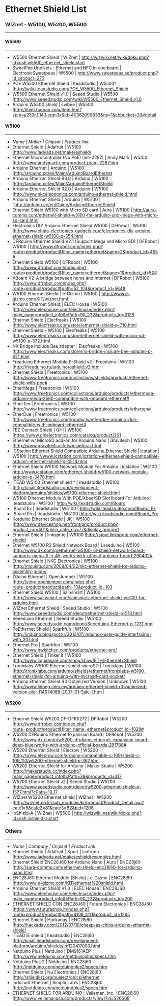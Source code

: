 # Ethernet Shield List

### WIZnet - **W5100, W5200, W5500**
------

#### W5500
----
- W5500 Ethernet Shield | WIZnet | http://wizwiki.net/wiki/doku.php?id=osh:w5500_ethernet_shield:start
- SweetPea UnoNet+ : Ethernet and NFC in one board | ElectronicSweetpeas | W5500 | http://www.sweetpeas.se/product.php?id_product=273
- POE W5500 Ethernet Shield | Iteadstudio | W5500? |http://wiki.iteadstudio.com/POE_W5500_Ethernet_Shield
- W5500 Ethernet Shield v1.0 | Seeed Studio | W5500 |http://www.seeedstudio.com/wiki/W5500_Ethernet_Shield_v1.0
- Arduino W5500 shield | swbee | W5500 |http://item.taobao.com/item.htm?spm=a230r.1.14.1.erqn3x&id=40362096833&ns=1&abbucket=20#detail

#### W5100
----

- *Name | Maker | Chipset | Product link*
- Ethernet Shield | Adafruit | W5100 |http://www.ladyada.net/make/eshield/ 
- Ethernet Microcontroller (No PoE) (am-2287) | Andy Mark | W5100 |http://www.andymark.com/product-p/am-2287.htm
- Arduino Ethernet | Arduino | W5100 |http://arduino.cc/en/Main/ArduinoBoardEthernet
- Arduino Ethernet Shield R3.0 | Arduino | W5100 |http://arduino.cc/en/Main/ArduinoEthernetShield
- Arduino Ethernet Shield R2.0 | Arduino | W5100 |http://www.nkcelectronics.com/arduino-ethernet-shield.html
- Arduino Ethernet Shield | Arduino | W5100 | “http://arduino.cc/en/Guide/ArduinoEthernetShield
- Ethernet Shield W5100 with Micro SD card | Aura | W5100 | http://aura-comms.com/ethernet-shield-w5100-for-arduino-uno-mega-with-micro-sd-card.html
- Electronics DIY Arduino Ethernet Shield W5100  | DFRobot | W5100 |http://www.china-electronics-gadgets.com/electronics-diy-arduino-ethernet-shield-w5100-p-354.html
- DFRduino Ethernet Shield V2.1 (Support Mega and Micro SD) | DFRobot | W5100 | http://www.dfrobot.com/index.php?route=product/product&filter_name=ethernet&page=2&product_id=455#
- Ethernet Shield W5100 | DFRobot | W5100 |http://www.dfrobot.com/index.php?route=product/product&filter_name=ethernet&page=1&product_id=52#
- XBoard V2-A bridge between home and internet | DFRobot | W5100 |http://www.dfrobot.com/index.php?route=product/product&path=52_104&product_id=564#
- W5100 Ethernet Shield | e-Gizmo | W5100 | http://www.e-gizmo.com/KIT/wiznet.html
- Arduino Ethernet Shield | ELEC House | W5100 |http://www.elechouse.com/elechouse/index.php?main_page=product_info&cPath=90_232&products_id=2128
- Ethernet Shield | Elecfreaks | W5100 |http://www.elecfreaks.com/store/ethernet-shield-p-710.html
- Ethernet Shield - W5100 | Elecfreaks | W5100 |http://www.elecfreaks.com/store/ethernet-shield-with-micro-sd-w5100-p-372.html
- NX Bridge include Bee adapter | Elecfreaks | W5100 |http://www.elecfreaks.com/store/nx-bridge-include-bee-adapter-p-621.html
- Freeduino Ethernet Module E-Shield v2 | Freeduino | W5100 |http://freeduino.ru/arduino/eshield_v2.html
- Ethernet Shield | Freetronics | W5100 |http://www.freetronics.com/collections/shields/products/ethernet-shield-with-poe#
- EtherMega | Freetronics | W5100 |http://www.freetronics.com/collections/arduino/products/ethermega-arduino-mega-2560-compatible-with-onboard-ethernet#
- EtherTen | Freetronics | W5100 |http://www.freetronics.com/collections/arduino/products/etherten#
- EtherDue | Freetronics | W5100 |http://www.freetronics.com/products/etherdue-arduino-due-compatible-with-onboard-ethernet#
- FEZ Connect Shield | GHI  | W5100 |https://www.ghielectronics.com/catalog/product/261
- Ethernet w/ MicroSD add-on for Arduino Nano | Gravitech | W5100 |http://www.gravitech.us/etwmiadforar.html
- ICStation Ethernet Shield Compatible Arduino Ethernet Shield | icstation| W5100 | http://www.icstation.com/icstation-ethernet-shield-compatible-arduino-ethernet-shield-p-4514.html
- Ethernet Shield W5100 Network Module For Arduino | icstation | W5100 | http://www.icstation.com/ethernet-shield-w5100-network-module-arduino-p-3478.html
- ITEAD W5100 Ethernet shield * | Iteadstudio | W5100 |http://imall.iteadstudio.com/development-platform/arduino/shields/w5100-ethernet-shield.html
- W5100 Ethernet Module With POE/Xbee/SD Slot Iboard For Arduino | Iteadstudio | W5100 | http://wiki.iteadstudio.com/IBoard
- IBoard Ex | Iteadstudio | W5100 | http://wiki.iteadstudio.com/IBoard_Ex
- IBoard Pro | Iteadstudio | W5100 |http://wiki.iteadstudio.com/IBoard_Pro
- Korduino Ethernet Shield  | JK | W5100 |http://www.deviceshop.net/front/php/product.php?product_no=401&main_cate_no=77&display_group=1
- Ethernet Shield | linksprite | W5100 |http://store.linksprite.com/ethernet-shield/
- Ethernet W5100 R3 Shield Network Board | Lseeduino | W5100 |http://www.dx.com/p/ethernet-w5100-r3-shield-network-board-supports-mega-tf-rj-45-works-with-official-arduino-board-290402#
- Ethernet Shield | NKC Electronics | W5100 |http://mcukits.com/2009/04/22/nkc-ethernet-shield-for-arduino-assembly-guide/
- Zduino Ethernet | OpenJumper | W5100 |http://store.openjumper.com/index.php?route=product/product&path=10&product_id=103
- Ethernet Shield W5100 | Sainsmart | W5100 |http://www.sainsmart.com/sainsmart-ethernet-shield-w5100-for-arduino.html
- WIZnet Ethernet Shield | Seeed Studio | W5100 |http://www.seeedstudio.com/depot/ethernet-shield-p-518.html
- Seeeduino Ethernet | Seeed Studio | W5100 |http://www.seeedstudio.com/depot/Seeeduino-Ethernet-p-1231.html
- PoEthernet Shield | Sparkfun | W5100 |http://induino.blogspot.kr/2012/07/induinox-user-guide-interfacing-with_30.html
- Ethernet Pro | Sparkfun | W5100 |http://www.hwkitchen.com/products/ethernet-pro/
- Ethernet Shield  | Tinker.it | W5100 |http://www.liquidware.com/shop/show/ETH/Ethernet+Shield
- Tronixlabs W5100 Ethernet shield microSD | Tronixlabs  | W5100 |http://tronixlabs.com/arduino/shields/ethernet/tronixlabs-w5100-ethernet-shield-for-arduino-with-microsd-card-socket/
- Arduino Ethernet Shield R3 Optimized Version | Unknown | W5100 |http://www.lelong.com.my/arduino-ethernet-shield-r3-optimized-version-pier-I1407498B-2007-01-Sale-I.htm |

#### W5200
----

- Ethernet Shield W5200 DF-DFR0272 | DFRobot | W5200 |http://www.dfrobot.com/index.php?route=product/product&filter_name=ethernet&product_id=1028#
- W5200 DFRduino Ethernet Expansion Board  | DFRobot | W5200 |http://www.dx.com/p/w5200-dfrduino-ethernet-expansion-board-deep-blue-works-with-arduino-official-boards-291788#
- W5200 Ethernet Shield | Elecrow | W5200 |http://www.elecrow.com/arduino-compatiable-c-109/shield-c-109_110/w5200-ethernet-shield-p-367.html
- W5200 Ethernet Shield for Arduino | Maker Studio | W5200 |http://makerstudio.cc/index.php?main_page=product_info&cPath=39&products_id=317
- W5200 Ethernet Shield v2 | Seeed Studio | W5200 |http://www.seeedstudio.com/depot/w5200-ethernet-shield-p-1577.html?cPath=19_17
- WIZnet W5200 Ethernet shield | WIZnet  | W5200 |http://wiznet.co.kr/sub_modules/kr/product/Product_Detail.asp?cate1=5&cate2=81&cate3=82&pid=1208
- ioShield-A | WIZnet  | W5500 | http://wizwiki.net/wiki/doku.php?id=osh:ioshield-a:start

### Others
------
- *Name | Company | Chipset | Product link*
- Ethernet Shield | Adafruit | Xport | lantronix |http://www.ladyada.net/make/eshield/examples.html
- Ethernet Shield ENC28J60 for Arduino Nano | Aura | ENC28j60 |http://aura-comms.com/ethernet-shield-enc28j60-for-arduino-nano.html
- ENC28J60 Ethernet Module (Shield) | e-Gizmo | ENC28j60 |http://www.e-gizmo.com/KIT/ethernet%20shield.html
- Arduino Ethernet Shield V1.0 | ELEC House | ENC28J60 |http://www.elechouse.com/elechouse/index.php?main_page=product_info&cPath=90_232&products_id=200
- ETHERNET SHIELD CON ENC28J60 | Futura Electronics | ENC28J60 |https://www.futurashop.it/index.php?route=product/product&path=4108_4111&product_id=1285
- Ethernet Shield | Hackaday | ENC28j60 |http://hackaday.com/2012/07/10/cheap-as-chips-arduino-ethernet-shield/
- ITEAD IE shield | Iteadstudio | ENC28j60 |http://imall.iteadstudio.com/development-platform/arduino/shields/im120417003.html
- Netduino Plus | Netduino | DM9161AEP |http://www.netduino.com/netduinoplus/specs.htm
- Netduino Plus 2 | Netduino | ENC28j60 |http://netduino.com/netduinoplus2/specs.htm
- Ethernet Shield | Nu Electronics | ENC28j60 |http://shieldlist.org/nuelectronics/ethernet
- InduinoX Ethernet | Simple Lab’s | ENC28j60 |http://netduino.com/netduinoplus2/specs.htm
- ETHERNET SHIELD FOR ARDUINO | Velleman, Inc. | ENC28j60 |http://www.vellemanusa.com/products/view/?id=526568
